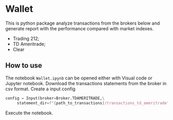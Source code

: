 # Wallet 
This is python package analyze transactions from the brokers below and generate report with the performance compared with market indexes.
 - Trading 212;
 - TD Ameritrade;
 - Clear

## How to use
The notebook `Wallet.ipynb` can be opened either with Visual code or Jupyter notebook.
Download the transactions statements from the broker in csv format.
Create a input config
```python
config = Input(broker=Broker.TDAMERITRADE,\
     statement_dir=f"{path_to_transactions}/transactions_td_ameritrade")
```
Execute the notebook.